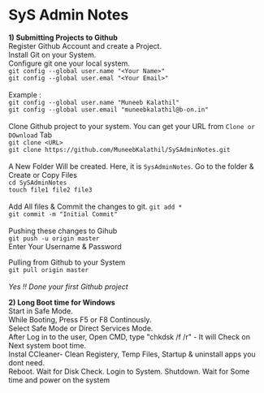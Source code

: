 # SyS Admin Notes
<b>1) Submitting Projects to Github</b><br>
Register Github Account and create a Project.<br>
Install Git on your System.<br>
Configure git one your local system.<br>
```git config --global user.name "<Your Name>"```<br>
```git config --global user.emal "<Your Email>"```<br><br>
Example :<br>
```git config --global user.name "Muneeb Kalathil"```<br>
```git config --global user.email "muneebkalathil@b-on.in"```<br><br>
Clone Github project to your system. You can get your URL from ```Clone or DOwnload``` Tab<br>
```git clone <URL>```<br>
```git clone https://github.com/MuneebKalathil/SySAdminNotes.git```<br><br>
A New Folder Will be created. Here, it is ```SysAdminNotes```. Go to the folder & Create or Copy Files <br>
```cd SySAdminNotes```<br>
```touch file1 file2 file3```<br><br>
Add All files & Commit the changes to git.
```git add *```<br>
```git commit -m "Initial Commit"```<br><br>
Pushing these changes to Gihub<br>
```git push -u origin master```<br>
Enter Your Username & Password<br>

Pulling from Github to your System<br>
```git pull origin master```<br><br>
<i>Yes !! Done your first Github project </i>



<b>2) Long Boot time for Windows</b><br>
Start in Safe Mode.<br>
     While Booting, Press F5 or F8 Continously.<br>
     Select Safe Mode or Direct Services Mode.<br>
     After Log in to the user, Open CMD, type "chkdsk /f /r" - It will Check on Next system boot time.<br>
     Instal CCleaner- Clean Registery, Temp Files, Startup & uninstall apps you dont need.<br>
     Reboot. Wait for Disk Check. Login to System. Shutdown. Wait for Some time and power on the system<br>
   
     
